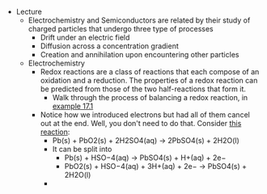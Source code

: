 - Lecture
	- Electrochemistry and Semiconductors are related by their study of charged particles that undergo three type of processes
		- Drift under an electric field
		- Diffusion across a concentration gradient
		- Creation and annihilation upon encountering other particles
	- Electrochemistry
		- Redox reactions are a class of reactions that each compose of an oxidation and a reduction. The properties of a redox reaction can be predicted from those of the two half-reactions that form it.
			- Walk through the process of balancing a redox reaction, in [example 17.1](https://openstax.org/books/chemistry-2e/pages/17-1-review-of-redox-chemistry)
		- Notice how we introduced electrons but had all of them cancel out at the end. Well, you don't need to do that. Consider [this reaction](https://en.wikipedia.org/wiki/Lead%E2%80%93acid_battery):
			- Pb(s) + PbO2(s) + 2H2SO4(aq) → 2PbSO4(s) + 2H2O(l)
			- It can be split into
				- Pb(s) + HSO−4(aq) → PbSO4(s) + H+(aq) + 2e−
				- PbO2(s) + HSO−4(aq) + 3H+(aq) + 2e− → PbSO4(s) + 2H2O(l)
			-